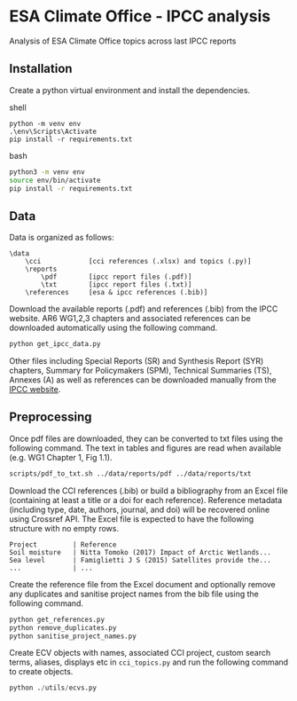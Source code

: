 # ESA Climate Office - IPCC analysis
Analysis of ESA Climate Office topics across last IPCC reports

## Installation

Create a python virtual environment and install the dependencies.

shell

```shell
python -m venv env
.\env\Scripts\Activate
pip install -r requirements.txt
```

bash

```bash
python3 -m venv env
source env/bin/activate
pip install -r requirements.txt
```

## Data

Data is organized as follows:

```
\data
    \cci            [cci references (.xlsx) and topics (.py)]
    \reports
        \pdf        [ipcc report files (.pdf)]
        \txt        [ipcc report files (.txt)]
    \references     [esa & ipcc references (.bib)]
```

Download the available reports (.pdf) and references (.bib) from the IPCC website.
AR6 WG1,2,3 chapters and associated references can be downloaded automatically using the following command.

```python
python get_ipcc_data.py
```

Other files including Special Reports (SR) and Synthesis Report (SYR) chapters, Summary for Policymakers (SPM), Technical Summaries (TS), Annexes (A) as well as references can be downloaded manually from the [IPCC website](https://www.ipcc.ch).

## Preprocessing

Once pdf files are downloaded, they can be converted to txt files using the following command. The text in tables and figures are read when available (e.g. WG1 Chapter 1, Fig 1.1).

```bash
scripts/pdf_to_txt.sh ../data/reports/pdf ../data/reports/txt
```

Download the CCI references (.bib) or build a bibliography from an Excel file (containing at least a title or a doi for each reference). Reference metadata (including type, date, authors, journal, and doi) will be recovered online using Crossref API. The Excel file is expected to have the following structure with no empty rows.

```
Project         | Reference
Soil moisture   | Nitta Tomoko (2017) Impact of Arctic Wetlands...
Sea level       | Famiglietti J S (2015) Satellites provide the...
...             | ...
```

Create the reference file from the Excel document and optionally remove any duplicates and sanitise project names from the bib file using the following command.

```python
python get_references.py
python remove_duplicates.py
python sanitise_project_names.py
```

Create ECV objects with names, associated CCI project, custom search terms, aliases, displays etc in `cci_topics.py` and run the following command to create objects.

```python
python ./utils/ecvs.py
```